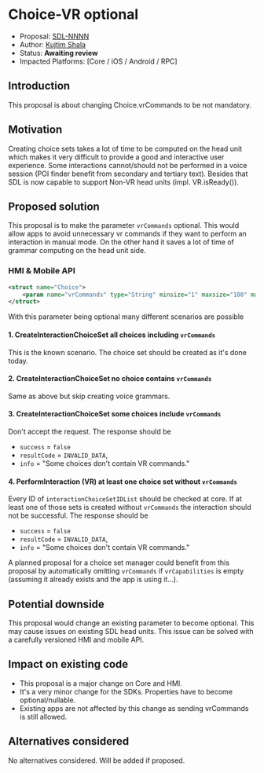 # Choice-VR optional

* Proposal: [SDL-NNNN](NNNN-choice-vr-optional.md)
* Author: [Kujtim Shala](https://github.com/kshala-ford)
* Status: **Awaiting review**
* Impacted Platforms: [Core / iOS / Android / RPC]

## Introduction

This proposal is about changing Choice.vrCommands to be not mandatory.

## Motivation

Creating choice sets takes a lot of time to be computed on the head unit which makes it very difficult to provide a good and interactive user experience. Some interactions cannot/should not be performed in a voice session (POI finder benefit from secondary and tertiary text). Besides that SDL is now capable to support Non-VR head units (impl. VR.isReady()).

## Proposed solution

This proposal is to make the parameter `vrCommands` optional. This would allow apps to avoid unnecessary vr commands if they want to perform an interaction in manual mode. On the other hand it saves a lot of time of grammar computing on the head unit side.

### HMI & Mobile API

```xml
<struct name="Choice">
    <param name="vrCommands" type="String" minsize="1" maxsize="100" maxlength="99" array="true" mandatory="false" />
</struct>
```

With this parameter being optional many different scenarios are possible

#### 1. CreateInteractionChoiceSet all choices including `vrCommands`
This is the known scenario. The choice set should be created as it's done today.

#### 2. CreateInteractionChoiceSet no choice contains `vrCommands`
Same as above but skip creating voice grammars.

#### 3. CreateInteractionChoiceSet some choices include `vrCommands`
Don't accept the request. The response should be
- `success` = `false`
- `resultCode` = `INVALID_DATA`,
- `info` = "Some choices don't contain VR commands."

#### 4. PerformInteraction (VR) at least one choice set without `vrCommands`
Every ID of `interactionChoiceSetIDList` should be checked at core. If at least one of those sets is created without `vrCommands` the interaction should not be successful. The response should be
- `success` = `false`
- `resultCode` = `INVALID_DATA`,
- `info` = "Some choices don't contain VR commands."

A planned proposal for a choice set manager could benefit from this proposal by automatically omitting `vrCommands` if `vrCapabilities` is empty (assuming it already exists and the app is using it...).

## Potential downside

This proposal would change an existing parameter to become optional. This may cause issues on existing SDL head units. This issue can be solved with a carefully versioned HMI and mobile API.

## Impact on existing code

- This proposal is a major change on Core and HMI.
- It's a very minor change for the SDKs. Properties have to become optional/nullable.
- Existing apps are not affected by this change as sending vrCommands is still allowed.

## Alternatives considered

No alternatives considered. Will be added if proposed.
